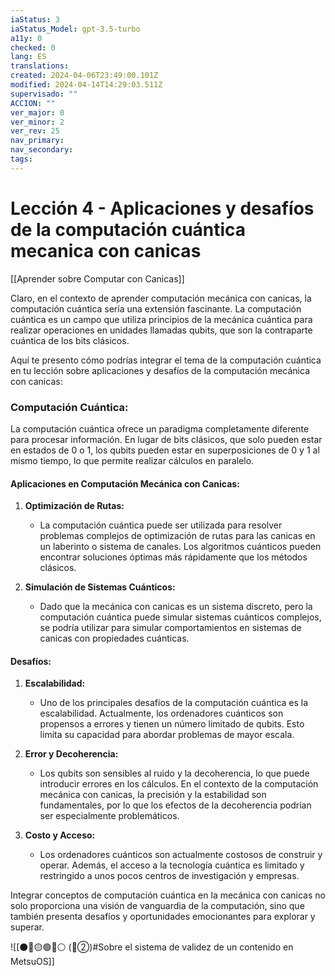 ```yaml
---
iaStatus: 3
iaStatus_Model: gpt-3.5-turbo
a11y: 0
checked: 0
lang: ES
translations: 
created: 2024-04-06T23:49:00.101Z
modified: 2024-04-14T14:29:03.511Z
supervisado: ""
ACCION: ""
ver_major: 0
ver_minor: 2
ver_rev: 25
nav_primary: 
nav_secondary: 
tags:
---
```

# Lección 4 - Aplicaciones y desafíos de la computación cuántica mecanica con canicas

[[Aprender sobre Computar con Canicas]]

Claro, en el contexto de aprender computación mecánica con canicas, la computación cuántica sería una extensión fascinante. La computación cuántica es un campo que utiliza principios de la mecánica cuántica para realizar operaciones en unidades llamadas qubits, que son la contraparte cuántica de los bits clásicos.

Aquí te presento cómo podrías integrar el tema de la computación cuántica en tu lección sobre aplicaciones y desafíos de la computación mecánica con canicas:

### Computación Cuántica:

La computación cuántica ofrece un paradigma completamente diferente para procesar información. En lugar de bits clásicos, que solo pueden estar en estados de 0 o 1, los qubits pueden estar en superposiciones de 0 y 1 al mismo tiempo, lo que permite realizar cálculos en paralelo.

#### Aplicaciones en Computación Mecánica con Canicas:

1. **Optimización de Rutas:**
   - La computación cuántica puede ser utilizada para resolver problemas complejos de optimización de rutas para las canicas en un laberinto o sistema de canales. Los algoritmos cuánticos pueden encontrar soluciones óptimas más rápidamente que los métodos clásicos.

2. **Simulación de Sistemas Cuánticos:**
   - Dado que la mecánica con canicas es un sistema discreto, pero la computación cuántica puede simular sistemas cuánticos complejos, se podría utilizar para simular comportamientos en sistemas de canicas con propiedades cuánticas.

#### Desafíos:

1. **Escalabilidad:**
   - Uno de los principales desafíos de la computación cuántica es la escalabilidad. Actualmente, los ordenadores cuánticos son propensos a errores y tienen un número limitado de qubits. Esto limita su capacidad para abordar problemas de mayor escala.

2. **Error y Decoherencia:**
   - Los qubits son sensibles al ruido y la decoherencia, lo que puede introducir errores en los cálculos. En el contexto de la computación mecánica con canicas, la precisión y la estabilidad son fundamentales, por lo que los efectos de la decoherencia podrían ser especialmente problemáticos.

3. **Costo y Acceso:**
   - Los ordenadores cuánticos son actualmente costosos de construir y operar. Además, el acceso a la tecnología cuántica es limitado y restringido a unos pocos centros de investigación y empresas.

Integrar conceptos de computación cuántica en la mecánica con canicas no solo proporciona una visión de vanguardia de la computación, sino que también presenta desafíos y oportunidades emocionantes para explorar y superar.

![[⚫🔴🟡🟢🔵⚪ (🔴②)#Sobre el sistema de validez de un contenido en MetsuOS]]